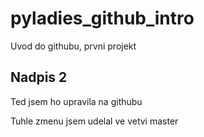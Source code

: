 # pyladies_github_intro
Uvod do githubu, prvni projekt

## Nadpis 2
Ted jsem ho upravila na githubu

Tuhle zmenu jsem udelal ve vetvi master